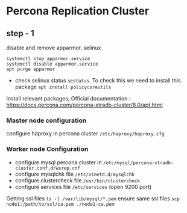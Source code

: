 # Percona Replication Cluster

## step - 1

disable and remove apparmor, selinux
```shell
systemctl stop apparmor.service
systemctl disable apparmor.service
apt purge apparmor
```

* check selinux status `sestatus`. To check this we need to install this package `apt install policycoreutils`

Install relevant packages, Official documentation : https://docs.percona.com/percona-xtradb-cluster/8.0/apt.html


### Master node configuration
configure haproxy in percona cluster `/etc/haproxy/haproxy.cfg`


### Worker node Configuration
* configure mysql percona cluster in `/etc/mysql/percona-xtradb-cluster.conf.d/wsrep.cnf`
* configure mysqlchk file `/etc/xinetd.d/mysqlchk`
* configure clustercheck file `/usr/bin/clustercheck`
* configure services file `/etc/services` (open 9200 port)

Getting ssl files `ls -l /var/lib/mysql/*.pem`
ensure same ssl files `scp node1:/path/to/ssl/ca.pem ./node1-ca.pem`